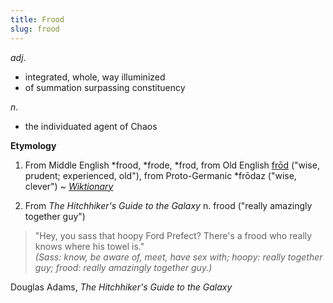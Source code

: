 ```yaml
---
title: Frood
slug: frood
---
```


*adj*.

* integrated, whole, way illuminized
* of summation surpassing constituency

*n*.

* the individuated agent of Chaos

**Etymology**

1. From Middle English *frood, *frode, *frod, from Old English [frōd](http://en.wiktionary.org/wiki/frod#Old_English) ("wise, prudent; experienced, old"),  from Proto-Germanic *frōdaz ("wise, clever") ~ [*Wiktionary*](http://en.wiktionary.org/wiki/frood)

2. From *The Hitchhiker's Guide to the Galaxy* n. frood ("really amazingly together guy")

> "Hey, you sass that hoopy Ford Prefect? There's a frood who really knows where his towel is."  
> *(Sass: know, be aware of, meet, have sex with; hoopy: really together guy; frood: really amazingly together guy.)*  

<attr>Douglas Adams, <i>The Hitchhiker's Guide to the Galaxy</i></attr>
